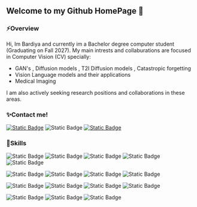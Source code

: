 ## Welcome to my Github HomePage 👋

### ⚡Overview
Hi, Im Bardiya and currently im a Bachelor degree computer student (Graduating on Fall 2027).
My main intrests and collaburations are focused in Computer Vision (CV) specially:
-   GAN's , Diffusion models , T2I Diffusion models , Catastropic forgetting
-   Vision Language models and their applications
-   Medical Imaging

I am also actively seeking research positions and collaborations in these areas.

### ✨Contact me!

[![Static Badge](https://img.shields.io/badge/Download-CV-yellow?style=for-the-badge&labelColor=black)](resume/My_Resume.pdf)
![Static Badge](https://img.shields.io/badge/Gmail-red?style=for-the-badge&logo=Gmail&labelColor=black)
[![Static Badge](https://img.shields.io/badge/linkedin-blue?style=for-the-badge&labelColor=black)]()

### 💪Skills
![Static Badge](https://img.shields.io/badge/python-green?style=for-the-badge&logo=python&logoColor=green&labelColor=black)
![Static Badge](https://img.shields.io/badge/C%2B%2B-gray?style=for-the-badge&logo=C%2B%2B&labelColor=black)
![Static Badge](https://img.shields.io/badge/C-gray?style=for-the-badge&logo=C&labelColor=black)
![Static Badge](https://img.shields.io/badge/C-gray?style=for-the-badge&logo=C&labelColor=black)
![Static Badge](https://img.shields.io/badge/Arm-blue?style=for-the-badge&logo=Arm&labelColor=black)


![Static Badge](https://img.shields.io/badge/pytorch-red?style=for-the-badge&logo=pytorch&labelColor=black)
![Static Badge](https://img.shields.io/badge/tensorflow-orange?style=for-the-badge&logo=tensorflow&labelColor=black)
![Static Badge](https://img.shields.io/badge/opencv-green?style=for-the-badge&logo=opencv&labelColor=black&logoColor=green)
![Static Badge](https://img.shields.io/badge/Pillow-yellow?style=for-the-badge&logo=python&labelColor=black&logoColor=yellow)

![Static Badge](https://img.shields.io/badge/numpy-purple?style=for-the-badge&logo=numpy&labelColor=black&logoColor=purple)
![Static Badge](https://img.shields.io/badge/pandas-purple?style=for-the-badge&logo=pandas&labelColor=black&logoColor=purple)
![Static Badge](https://img.shields.io/badge/scikitlearn-purple?style=for-the-badge&logo=scikitlearn&labelColor=black&logoColor=purple)
![Static Badge](https://img.shields.io/badge/jax-blue?style=for-the-badge&logo=python&labelColor=black)

![Static Badge](https://img.shields.io/badge/git-red?style=for-the-badge&logo=git&labelColor=black)
![Static Badge](https://img.shields.io/badge/MySQL-blue?style=for-the-badge&logo=MySQL&labelColor=black)
![Static Badge](https://img.shields.io/badge/Django-green?style=for-the-badge&logo=Django&labelColor=black)
